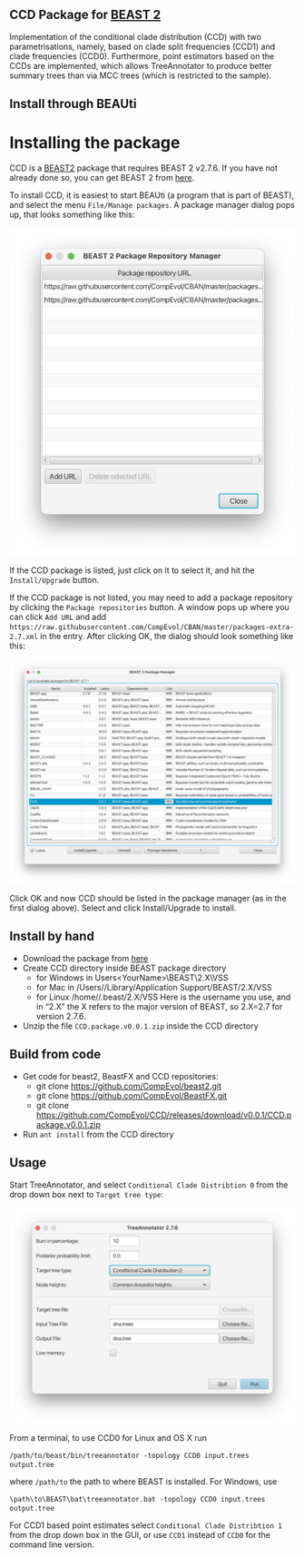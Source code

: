 ## CCD Package for [BEAST 2](beast2.org/)

Implementation of the conditional clade distribution (CCD) with two parametrisations,
namely, based on clade split frequencies (CCD1) and clade frequencies (CCD0).
Furthermore, point estimators based on the CCDs are implemented,
which allows TreeAnnotator to produce better summary trees than via MCC trees (which is restricted to the sample).



## Install through BEAUti

# Installing the package

CCD is a [BEAST2](http://beast2.org) package that requires BEAST 2 v2.7.6.
If you have not already done so, you can get BEAST 2 from [here](http://beast2.org).

To install CCD, it is easiest to start BEAUti (a program that is part of BEAST), and select the menu `File/Manage packages`. A package manager dialog pops up, that looks something like this:

![Package Manager](https://github.com/CompEvol/CCD/raw/master/doc/package_repos0.png)

If the CCD package is listed, just click on it to select it, and hit the `Install/Upgrade` button.

If the CCD package is not listed, you may need to add a package repository by clicking the `Package repositories` button. A window pops up where you can click `Add URL` and add `https://raw.githubusercontent.com/CompEvol/CBAN/master/packages-extra-2.7.xml` in the entry. After clicking OK, the dialog should look something like this:

![Package Repositories](https://github.com/CompEvol/CCD/raw/master/doc/package_repos.png)

Click OK and now CCD should be listed in the package manager (as in the first dialog above). Select and click Install/Upgrade to install.



## Install by hand

* Download the package from [here](https://github.com/CompEvol/CCD/releases/download/v0.0.1/CCD.package.v0.0.1.zip)
* Create CCD directory inside BEAST package directory
  * for Windows in Users\<YourName>\BEAST\2.X\VSS
  * for Mac in /Users/<YourName>\/Library/Application Support/BEAST/2.X/VSS
  * for Linux /home/<YourName>/.beast/2.X/VSS
  Here <YourName> is the username you use, and in “2.X” the X refers to the major version of BEAST, so 2.X=2.7 for version 2.7.6.
* Unzip the file `CCD.package.v0.0.1.zip` inside the CCD directory

## Build from code

* Get code for beast2, BeastFX and CCD repositories:
  * git clone https://github.com/CompEvol/beast2.git
  * git clone https://github.com/CompEvol/BeastFX.git
  * git clone https://github.com/CompEvol/CCD/releases/download/v0.0.1/CCD.package.v0.0.1.zip
* Run `ant install` from the CCD directory
  
## Usage

Start TreeAnnotator, and select `Conditional Clade Distribtion 0` from the drop down box next to `Target tree type`:

![tree annotator](doc/treeannotator.png)


From a terminal, to use CCD0 for Linux and OS X run

```
/path/to/beast/bin/treeannotator -topology CCD0 input.trees output.tree
```

where `/path/to` the path to where BEAST is installed. For Windows, use

```
\path\to\BEAST\bat\treeannotator.bat -topology CCD0 input.trees output.tree
```


For CCD1 based point estimates select `Conditional Clade Distribtion 1` from the drop down box in the GUI, or use `CCD1` instead of `CCD0` for the command line version.

